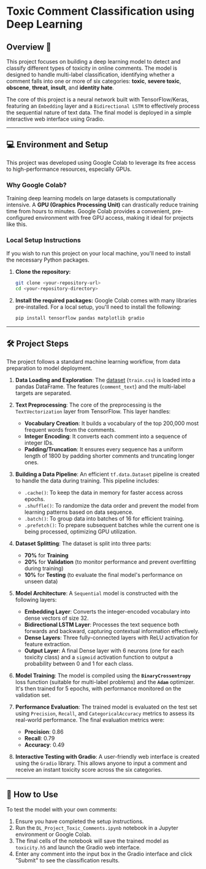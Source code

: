 # Toxic Comment Classification using Deep Learning

## Overview 📖

This project focuses on building a deep learning model to detect and classify different types of toxicity in online comments. The model is designed to handle multi-label classification, identifying whether a comment falls into one or more of six categories: **toxic**, **severe toxic**, **obscene**, **threat**, **insult**, and **identity hate**.

The core of this project is a neural network built with TensorFlow/Keras, featuring an `Embedding` layer and a `Bidirectional LSTM` to effectively process the sequential nature of text data. The final model is deployed in a simple interactive web interface using Gradio.

-----

## 💻 Environment and Setup

This project was developed using Google Colab to leverage its free access to high-performance resources, especially GPUs.

### Why Google Colab?

Training deep learning models on large datasets is computationally intensive. A **GPU (Graphics Processing Unit)** can drastically reduce training time from hours to minutes. Google Colab provides a convenient, pre-configured environment with free GPU access, making it ideal for projects like this.

### Local Setup Instructions

If you wish to run this project on your local machine, you'll need to install the necessary Python packages.

1.  **Clone the repository:**

    ```bash
    git clone <your-repository-url>
    cd <your-repository-directory>
    ```

2.  **Install the required packages:**
    Google Colab comes with many libraries pre-installed. For a local setup, you'll need to install the following:

    ```bash
    pip install tensorflow pandas matplotlib gradio
    ```

-----

## 🛠️ Project Steps

The project follows a standard machine learning workflow, from data preparation to model deployment.

1.  **Data Loading and Exploration**: The [dataset](https://www.kaggle.com/datasets/julian3833/jigsaw-toxic-comment-classification-challenge) (`train.csv`) is loaded into a pandas DataFrame. The features (`comment_text`) and the multi-label targets are separated.

2.  **Text Preprocessing**: The core of the preprocessing is the `TextVectorization` layer from TensorFlow. This layer handles:

      * **Vocabulary Creation**: It builds a vocabulary of the top 200,000 most frequent words from the comments.
      * **Integer Encoding**: It converts each comment into a sequence of integer IDs.
      * **Padding/Truncation**: It ensures every sequence has a uniform length of 1800 by padding shorter comments and truncating longer ones.

3.  **Building a Data Pipeline**: An efficient `tf.data.Dataset` pipeline is created to handle the data during training. This pipeline includes:

      * `.cache()`: To keep the data in memory for faster access across epochs.
      * `.shuffle()`: To randomize the data order and prevent the model from learning patterns based on data sequence.
      * `.batch()`: To group data into batches of 16 for efficient training.
      * `.prefetch()`: To prepare subsequent batches while the current one is being processed, optimizing GPU utilization.

4.  **Dataset Splitting**: The dataset is split into three parts:

      * **70%** for **Training**
      * **20%** for **Validation** (to monitor performance and prevent overfitting during training)
      * **10%** for **Testing** (to evaluate the final model's performance on unseen data)

5.  **Model Architecture**: A `Sequential` model is constructed with the following layers:

      * **Embedding Layer**: Converts the integer-encoded vocabulary into dense vectors of size 32.
      * **Bidirectional LSTM Layer**: Processes the text sequence both forwards and backward, capturing contextual information effectively.
      * **Dense Layers**: Three fully-connected layers with ReLU activation for feature extraction.
      * **Output Layer**: A final Dense layer with 6 neurons (one for each toxicity class) and a `sigmoid` activation function to output a probability between 0 and 1 for each class.

6.  **Model Training**: The model is compiled using the **`BinaryCrossentropy`** loss function (suitable for multi-label problems) and the **`Adam`** optimizer. It's then trained for 5 epochs, with performance monitored on the validation set.

7.  **Performance Evaluation**: The trained model is evaluated on the test set using `Precision`, `Recall`, and `CategoricalAccuracy` metrics to assess its real-world performance. The final evaluation metrics were:

      * **Precision**: $0.86$
      * **Recall**: $0.79$
      * **Accuracy**: $0.49$

8.  **Interactive Testing with Gradio**: A user-friendly web interface is created using the `Gradio` library. This allows anyone to input a comment and receive an instant toxicity score across the six categories.

-----

## 🚀 How to Use

To test the model with your own comments:

1.  Ensure you have completed the setup instructions.
2.  Run the `DL_Project_Toxic_Comments.ipynb` notebook in a Jupyter environment or Google Colab.
3.  The final cells of the notebook will save the trained model as `toxicity.h5` and launch the Gradio web interface.
4.  Enter any comment into the input box in the Gradio interface and click "Submit" to see the classification results.
